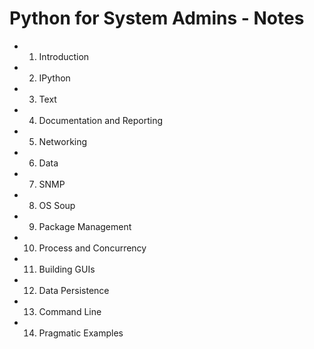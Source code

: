 # Python for System Admins - Notes

*  1. Introduction
*  2. IPython
*  3. Text
*  4. Documentation and Reporting
*  5. Networking
*  6. Data
*  7. SNMP
*  8. OS Soup
*  9. Package Management
* 10. Process and Concurrency
* 11. Building GUIs
* 12. Data Persistence
* 13. Command Line
* 14. Pragmatic Examples
